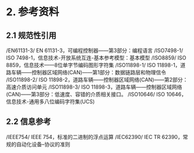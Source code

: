 # 2. **参考资料**

## 2.1 **规范性引用**
/EN61131-3/       EN 61131-3，可编程控制器——第3部分：编程语言
/ISO7498-1/       ISO 7498-1，信息技术-开放系统互连-基本参考模型：基本模型
/ISO8859/	     ISO 8859，信息技术——8位单字节编码图形字符集
/ISO11898-1/      ISO 11898-1，道路车辆——控制器区域网络(CAN)——第1部分：数据链路层和物理信令
/ISO11898-2/      ISO 11898-2，道路车辆——控制器区域网络(CAN)——第2部分：高速介质访问单元
/ISO11898-3/      ISO 11898-3，道路车辆——控制器区域网络(CAN)——第3部分：低速度、容错的介质相关接口。
/ISO10646/        ISO 10646，信息技术-通用多八位编码字符集(UCS)

## 2.2 **信息参考**

/IEEE754/	IEEE 754，标准的二进制的浮点运算
/IEC62390/	IEC TR 62390，常规的自动化设备–协议的<span id="jump">准则</span> 

